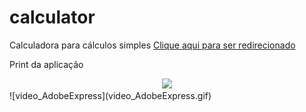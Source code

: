 # calculator
Calculadora para cálculos simples
[Clique aqui para ser redirecionado](https://jenifergs.github.io/calculator/)

Print da aplicação 
<div align="center">
	<img src="./image/video_AdobeExpress.gif">
</div>
![video_AdobeExpress](video_AdobeExpress.gif)


